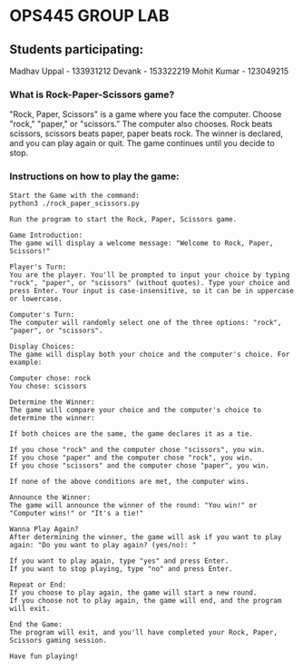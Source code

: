 # OPS445 GROUP LAB

## Students participating:
Madhav Uppal - 133931212
Devank - 153322219
Mohit Kumar - 123049215

### What is Rock-Paper-Scissors game?
"Rock, Paper, Scissors" is a game where you face the computer. Choose "rock," "paper," or "scissors." The computer also chooses. Rock beats scissors, scissors beats paper, paper beats rock. The winner is declared, and you can play again or quit. The game continues until you decide to stop.

### Instructions on how to play the game:
```
Start the Game with the command:
python3 ./rock_paper_scissors.py

Run the program to start the Rock, Paper, Scissors game.

Game Introduction:
The game will display a welcome message: "Welcome to Rock, Paper, Scissors!"

Player's Turn:
You are the player. You'll be prompted to input your choice by typing "rock", "paper", or "scissors" (without quotes). Type your choice and press Enter. Your input is case-insensitive, so it can be in uppercase or lowercase.

Computer's Turn:
The computer will randomly select one of the three options: "rock", "paper", or "scissors".

Display Choices:
The game will display both your choice and the computer's choice. For example:

Computer chose: rock
You chose: scissors

Determine the Winner:
The game will compare your choice and the computer's choice to determine the winner:

If both choices are the same, the game declares it as a tie.

If you chose "rock" and the computer chose "scissors", you win.
If you chose "paper" and the computer chose "rock", you win.
If you chose "scissors" and the computer chose "paper", you win.

If none of the above conditions are met, the computer wins.

Announce the Winner:
The game will announce the winner of the round: "You win!" or "Computer wins!" or "It's a tie!"

Wanna Play Again?
After determining the winner, the game will ask if you want to play again: "Do you want to play again? (yes/no): "

If you want to play again, type "yes" and press Enter.
If you want to stop playing, type "no" and press Enter.

Repeat or End:
If you choose to play again, the game will start a new round.
If you choose not to play again, the game will end, and the program will exit.

End the Game:
The program will exit, and you'll have completed your Rock, Paper, Scissors gaming session.

Have fun playing!
```

